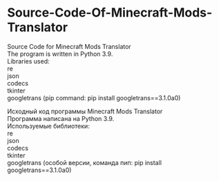 # Source-Code-Of-Minecraft-Mods-Translator

Source Code for Minecraft Mods Translator  
The program is written in Python 3.9.  
Libraries used:  
	re  
	json  
	codecs  
	tkinter  
	googletrans (pip command: pip install googletrans==3.1.0a0)  

Исходный код программы Minecraft Mods Translator  
Программа написана на Python 3.9.  
Используемые библиотеки:  
	re  
	json  
	codecs  
	tkinter  
	googletrans (особой версии, команда пип: pip install googletrans==3.1.0a0)
